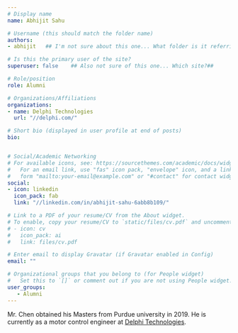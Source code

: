 ```yaml
---
# Display name
name: Abhijit Sahu

# Username (this should match the folder name)
authors:
- abhijit 	## I'm not sure about this one... What folder is it referring to?##

# Is this the primary user of the site?
superuser: false  	## Also not sure of this one... Which site?## 	

# Role/position
role: Alumni

# Organizations/Affiliations
organizations:
- name: Delphi Technologies
  url: "//delphi.com/"

# Short bio (displayed in user profile at end of posts)
bio:  


# Social/Academic Networking
# For available icons, see: https://sourcethemes.com/academic/docs/widgets/#icons
#   For an email link, use "fas" icon pack, "envelope" icon, and a link in the
#   form "mailto:your-email@example.com" or "#contact" for contact widget.
social:
- icon: linkedin
  icon_pack: fab
  link: "//linkedin.com/in/abhijit-sahu-6abb8b109/"

# Link to a PDF of your resume/CV from the About widget.
# To enable, copy your resume/CV to `static/files/cv.pdf` and uncomment the lines below.  
# - icon: cv
#   icon_pack: ai
#   link: files/cv.pdf

# Enter email to display Gravatar (if Gravatar enabled in Config)
email: ""

# Organizational groups that you belong to (for People widget)
#   Set this to `[]` or comment out if you are not using People widget.  
user_groups:
   - Alumni
---
```

Mr. Chen obtained his Masters from Purdue university in 2019.
He is currently as a motor control engineer at [Delphi Technologies](https://www.delphi.com/).
